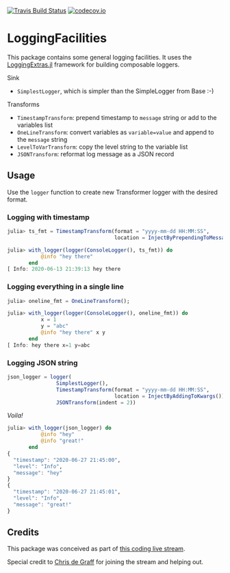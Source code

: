 [![Travis Build Status](https://travis-ci.org/tk3369/LoggingFacilities.jl.svg?branch=master)](https://travis-ci.org/tk3369/LoggingFacilities.jl)
[![codecov.io](http://codecov.io/github/tk3369/LoggingFacilities.jl/coverage.svg?branch=master)](http://codecov.io/github/tk3369/LoggingFacilities.jl?branch=master)

# LoggingFacilities

This package contains some general logging facilities.
It uses the [LoggingExtras.jl](https://github.com/oxinabox/LoggingExtras.jl)
framework for building composable loggers.

Sink
- `SimplestLogger`, which is simpler than the SimpleLogger from Base :-)

Transforms
- `TimestampTransform`: prepend timestamp to `message` string or add to the variables list
- `OneLineTransform`: convert variables as `variable=value` and append to the `message` string
- `LevelToVarTransform`: copy the level string to the variable list
- `JSONTransform`: reformat log message as a JSON record

## Usage

Use the `logger` function to create new Transformer logger with the desired format.

### Logging with timestamp

```julia
julia> ts_fmt = TimestampTransform(format = "yyyy-mm-dd HH:MM:SS",
                                   location = InjectByPrependingToMessage());

julia> with_logger(logger(ConsoleLogger(), ts_fmt)) do
           @info "hey there"
       end
[ Info: 2020-06-13 21:39:13 hey there
```

### Logging everything in a single line

```julia
julia> oneline_fmt = OneLineTransform();

julia> with_logger(logger(ConsoleLogger(), oneline_fmt)) do
           x = 1
           y = "abc"
           @info "hey there" x y
       end
[ Info: hey there x=1 y=abc
```

### Logging JSON string

```julia
json_logger = logger(
                SimplestLogger(),
                TimestampTransform(format = "yyyy-mm-dd HH:MM:SS",
                                   location = InjectByAddingToKwargs()),
                JSONTransform(indent = 2))
```

_Voila!_

```julia
julia> with_logger(json_logger) do
           @info "hey"
           @info "great!"
       end
{
  "timestamp": "2020-06-27 21:45:00",
  "level": "Info",
  "message": "hey"
}
{
  "timestamp": "2020-06-27 21:45:01",
  "level": "Info",
  "message": "great!"
}
```

## Credits

This package was conceived as part of [this coding live stream](https://www.youtube.com/watch?v=89xlkSUh_dA).

Special credit to [Chris de Graff](https://github.com/christopher-dG) for joining
the stream and helping out.
